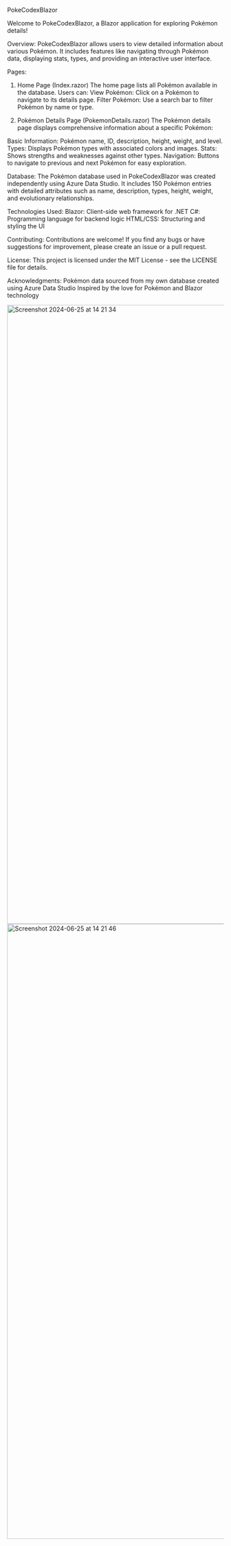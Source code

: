 PokeCodexBlazor

Welcome to PokeCodexBlazor, a Blazor application for exploring Pokémon details!

Overview:
PokeCodexBlazor allows users to view detailed information about various Pokémon. It includes features like navigating through Pokémon data, displaying stats, types, and providing an interactive user interface.

Pages:
1. Home Page (Index.razor)
The home page lists all Pokémon available in the database.
Users can:
View Pokémon: Click on a Pokémon to navigate to its details page.
Filter Pokémon: Use a search bar to filter Pokémon by name or type.

2. Pokémon Details Page (PokemonDetails.razor)
The Pokémon details page displays comprehensive information about a specific Pokémon:

Basic Information: Pokémon name, ID, description, height, weight, and level.
Types: Displays Pokémon types with associated colors and images.
Stats: Shows strengths and weaknesses against other types.
Navigation: Buttons to navigate to previous and next Pokémon for easy exploration.

Database:
The Pokémon database used in PokeCodexBlazor was created independently using Azure Data Studio. It includes 150 Pokémon entries with detailed attributes such as name, description, types, height, weight, and evolutionary relationships.

Technologies Used:
Blazor: Client-side web framework for .NET
C#: Programming language for backend logic
HTML/CSS: Structuring and styling the UI

Contributing:
Contributions are welcome! If you find any bugs or have suggestions for improvement, please create an issue or a pull request.

License:
This project is licensed under the MIT License - see the LICENSE file for details.

Acknowledgments:
Pokémon data sourced from my own database created using Azure Data Studio
Inspired by the love for Pokémon and Blazor technology

<img width="1440" alt="Screenshot 2024-06-25 at 14 21 34" src="https://github.com/nyitrai100/PokeCodexBlazor/assets/114404371/587bea48-7e4c-4ee1-914c-114029ad9910">
<img width="1431" alt="Screenshot 2024-06-25 at 14 21 46" src="https://github.com/nyitrai100/PokeCodexBlazor/assets/114404371/0e0fdcc9-3308-4bbe-9bb6-fe7dcda47588">


